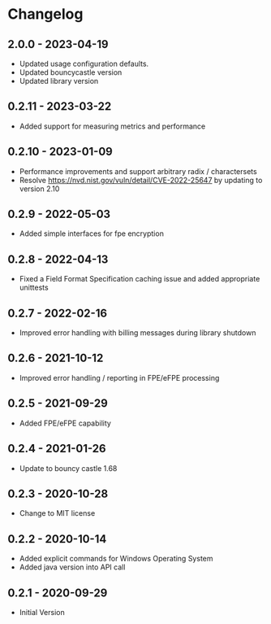 # Changelog

## 2.0.0 - 2023-04-19
* Updated usage configuration defaults.
* Updated bouncycastle version
* Updated library version

## 0.2.11 - 2023-03-22
* Added support for measuring metrics and performance

## 0.2.10 - 2023-01-09
* Performance improvements and support arbitrary radix / charactersets 
* Resolve https://nvd.nist.gov/vuln/detail/CVE-2022-25647 by updating to version 2.10

## 0.2.9 - 2022-05-03
* Added simple interfaces for fpe encryption

## 0.2.8 - 2022-04-13
* Fixed a Field Format Specification caching issue and added appropriate unittests

## 0.2.7 - 2022-02-16
* Improved error handling with billing messages during library shutdown

## 0.2.6 - 2021-10-12
* Improved error handling / reporting in FPE/eFPE processing

## 0.2.5 - 2021-09-29
* Added FPE/eFPE capability

## 0.2.4 - 2021-01-26
* Update to bouncy castle 1.68

## 0.2.3 - 2020-10-28
* Change to MIT license

## 0.2.2 - 2020-10-14
* Added explicit commands for Windows Operating System
* Added java version into API call

## 0.2.1 - 2020-09-29
* Initial Version

